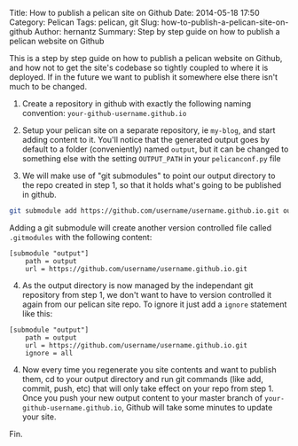 Title: How to publish a pelican site on Github
Date: 2014-05-18 17:50
Category: Pelican
Tags: pelican, git
Slug: how-to-publish-a-pelican-site-on-github
Author: hernantz 
Summary: Step by step guide on how to publish a pelican website on Github


This is a step by step guide on how to publish a pelican website on Github, and how not to get the site's
codebase so tightly coupled to where it is deployed. If in the future we want to publish it somewhere else
there isn't much to be changed.


1) Create a repository in github with exactly the following naming convention:
`your-github-username.github.io`

2) Setup your pelican site on a separate repository, ie `my-blog`, and start adding content to it.
You'll notice that the generated output goes by default to a folder (conveniently) named `output`,
but it can be changed to something else with the setting `OUTPUT_PATH` in your `pelicanconf.py` file

3) We will make use of "git submodules" to point our output directory to the 
repo created in step 1, so that it holds what's going to be published in github.
```bash
git submodule add https://github.com/username/username.github.io.git output
```

Adding a git submodule will create another version controlled file called `.gitmodules` with the following content:
```
[submodule "output"]
    path = output
    url = https://github.com/username/username.github.io.git
```

4) As the output directory is now managed by the independant git repository from step 1, we don't want to have to version
controlled it again from our pelican site repo. To ignore it just add a `ignore` statement like this:
```
[submodule "output"]
    path = output
    url = https://github.com/username/username.github.io.git
    ignore = all
```

4) Now every time you regenerate you site contents and want to publish them, cd to your output directory
and run git commands (like add, commit, push, etc) that will only take effect on your repo from step 1. Once you 
push your new output content to your master branch of `your-github-username.github.io`, Github will take 
some minutes to update your site.

Fin.



